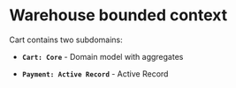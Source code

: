 # Warehouse bounded context

Cart contains two subdomains:

- **`Cart: Core`** - Domain model with aggregates

- **`Payment: Active Record`** - Active Record
